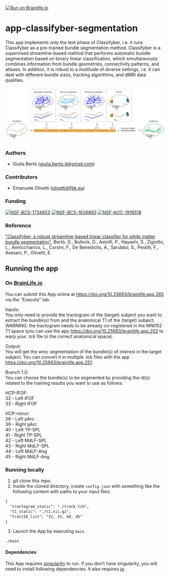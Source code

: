 [![Run on Brainlife.io](https://img.shields.io/badge/Brainlife-bl.app.265-blue.svg)](https://doi.org/10.25663/brainlife.app.265)

# app-classifyber-segmentation
This app implements only the test phase of Classifyber, i.e. it runs Classifyber as a pre-trained bundle segmentation method. Classifyber is a supervised streamline-based method that performs automatic bundle segmentation based on binary linear classification, which simultaneously combines information from bundle geometries, connectivity patterns, and atlases. In addition, it is robust to a multitude of diverse settings, i.e. it can deal with different bundle sizes, tracking algorithms, and dMRI data qualities.

![](graphical_abstract_classifyber.png)

### Authors
- Giulia Bertò (giulia.berto.4@gmail.com)

### Contributors
- Emanuele Olivetti (olivetti@fbk.eu)

### Funding 
[![NSF-BCS-1734853](https://img.shields.io/badge/NSF_BCS-1734853-blue.svg)](https://nsf.gov/awardsearch/showAward?AWD_ID=1734853)
[![NSF-BCS-1636893](https://img.shields.io/badge/NSF_BCS-1636893-blue.svg)](https://nsf.gov/awardsearch/showAward?AWD_ID=1636893)
[![NSF-AOC-1916518](https://img.shields.io/badge/NSF_AOC-1916518-blue.svg)](https://nsf.gov/awardsearch/showAward?AWD_ID=1916518)

### Reference
["Classifyber, a robust streamline-based linear classifier for white matter bundle segmentation"](https://www.biorxiv.org/content/10.1101/2020.02.10.942714v1), Bertò, G., Bullock, D., Astolfi, P., Hayashi, S., Zigiotto, L., Annicchiarico, L., Corsini, F., De Benedictis, A., Sarubbo, S., Pestilli, F., Avesani, P., Olivetti, E. 

## Running the app
### On [BrainLife.io](http://brainlife.io/) 
You can submit this App online at https://doi.org/10.25663/brainlife.app.265 via the “Execute” tab.

Inputs: \
You only need to provide the tractogram of the (target) subject you want to extract the bundle(s) from and the anatomical T1 of the (target) subject. WARNING: the tractogram needs to be already co-registered in the MNI152 T1 space (you can use the app https://doi.org/10.25663/brainlife.app.202 to warp your .tck file to the correct anatomical space).

Output: \
You will get the wmc segmentation of the bundle(s) of interest in the target subject. You can convert it in multiple .tck files with the app https://doi.org/10.25663/brainlife.app.251.

Branch 1.0: \
You can choose the bundle(s) to be segmented by providing the id(s) related to the training results you want to use as follows: 

HCP-IFOF: \
32 - Left IFOF \
33 - Right IFOF

HCP-minor: \
38 - Left pArc \
39 - Right pArc \
40 - Left TP-SPL \
41 - Right TP-SPL \
42 - Left MdLF-SPL \
43 - Right MdLF-SPL \
44 - Left MdLF-Ang \
45 - Right MdLF-Ang 

### Running locally
1. git clone this repo.
2. Inside the cloned directory, create `config.json` with something like the following content with paths to your input files:
```
{
  "tractogram_static": "./track.tck",
  "t1_static": "./t1.nii.gz",
  "tractID_list": "32, 33, 40, 45"
}
```
3. Launch the App by executing `main`.
```
./main
```

#### Dependencies
This App requires [singularity](https://sylabs.io/singularity/) to run. If you don’t have singularity, you will need to install following dependencies. It also requires [jq](https://stedolan.github.io/jq/).
